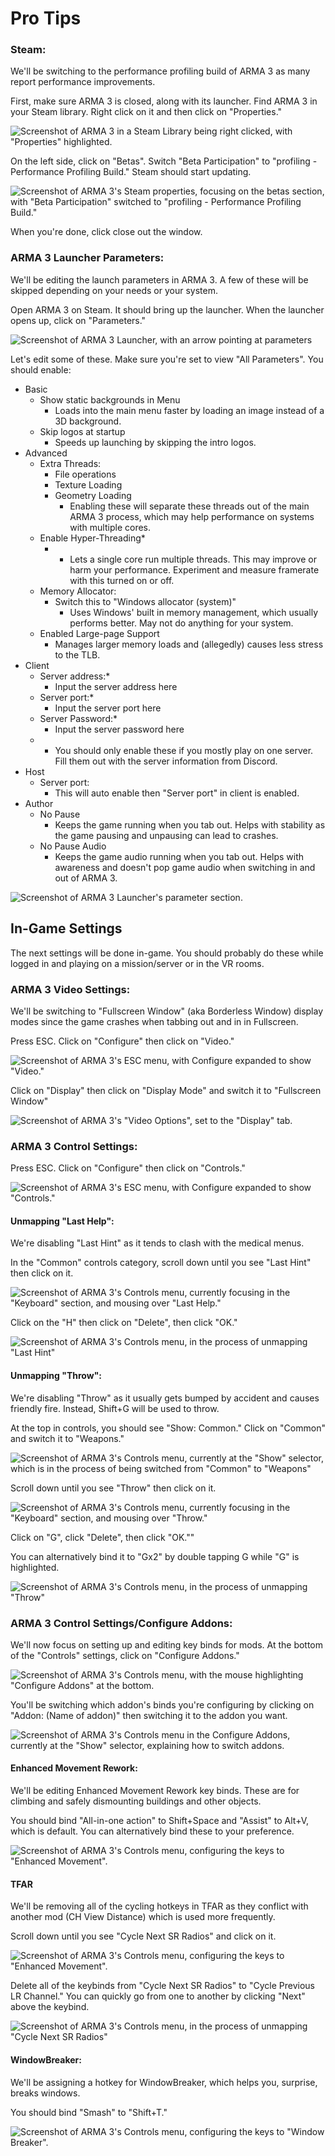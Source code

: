 
# Pro Tips

### Steam:
We'll be switching to the performance profiling build of ARMA 3 as many report performance improvements.

First, make sure ARMA 3 is closed, along with its launcher.
Find ARMA 3 in your Steam library. Right click on it and then click on "Properties."

![Screenshot of ARMA 3 in a Steam Library being right clicked, with "Properties" highlighted.](img/prof1.png)


On the left side, click on "Betas".
Switch "Beta Participation" to "profiling - Performance Profiling Build." Steam should start updating.

![Screenshot of ARMA 3's Steam properties, focusing on the betas section, with "Beta Participation" switched to "profiling - Performance Profiling Build."](img/prof2.png)

When you're done, click close out the window.

### ARMA 3 Launcher Parameters:
We'll be editing the launch parameters in ARMA 3. A few of these will be skipped depending on your needs or your system.

Open ARMA 3 on Steam. It should bring up the launcher.
When the launcher opens up, click on "Parameters."

![Screenshot of ARMA 3 Launcher, with an arrow pointing at parameters](img/params1.png)

Let's edit some of these. Make sure you're set to view "All Parameters".
You should enable:
- Basic
	- Show static backgrounds in Menu
		- Loads into the main menu faster by loading an image instead of a 3D background.
	- Skip logos at startup
		- Speeds up launching by skipping the intro logos.
- Advanced
	- Extra Threads:
		- File operations
		- Texture Loading
		- Geometry Loading
			- Enabling these will separate these threads out of the main ARMA 3 process, which may help performance on systems with multiple cores.
	- Enable Hyper-Threading*
		- * Lets a single core run multiple threads. This may improve or harm your performance. Experiment and measure framerate with this turned on or off.
	- Memory Allocator:
		- Switch this to "Windows allocator (system)"
			- Uses Windows' built in memory management, which usually performs better. May not do anything for your system.
	- Enabled Large-page Support
		- Manages larger memory loads and (allegedly) causes less stress to the TLB.
- Client
	- Server address:*
		- Input the server address here
	- Server port:*
		- Input the server port here
	- Server Password:*
		- Input the server password here
	- * You should only enable these if you mostly play on one server. Fill them out with the server information from Discord.
- Host
	- Server port:
		- This will auto enable then "Server port" in client is enabled.
- Author
	- No Pause
		- Keeps the game running when you tab out. Helps with stability as the game pausing and unpausing can lead to crashes.
	- No Pause Audio
		- Keeps the game audio running when you tab out. Helps with awareness and doesn't pop game audio when switching in and out of ARMA 3.

![Screenshot of ARMA 3 Launcher's parameter section.](img/params2.png)

## In-Game Settings
The next settings will be done in-game. You should probably do these while logged in and playing on a mission/server or in the VR rooms.

### ARMA 3 Video Settings:
We'll be switching to "Fullscreen Window" (aka Borderless Window) display modes since the game crashes when tabbing out and in in Fullscreen.

Press ESC. Click on "Configure" then click on "Video."

![Screenshot of ARMA 3's ESC menu, with Configure expanded to show "Video."](img/entvid.png)

Click on "Display" then click on "Display Mode" and switch it to "Fullscreen Window"

![Screenshot of ARMA 3's "Video Options", set to the "Display" tab.](img/gradis.png)

### ARMA 3 Control Settings:
Press ESC. Click on "Configure" then click on "Controls."

![Screenshot of ARMA 3's ESC menu, with Configure expanded to show "Controls."](img/entctrl.png)

#### Unmapping "Last Help":
We're disabling "Last Hint" as it tends to clash with the medical menus.

In the "Common" controls category, scroll down until you see "Last Hint" then click on it.

![Screenshot of ARMA 3's Controls menu, currently focusing in the "Keyboard" section, and mousing over "Last Help."](img/lasthin.png)

Click on the "H" then click on "Delete", then click "OK."

![Screenshot of ARMA 3's Controls menu, in the process of unmapping "Last Hint"](img/lasthintdel.png)

#### Unmapping "Throw":
We're disabling "Throw" as it usually gets bumped by accident and causes friendly fire. Instead, Shift+G will be used to throw.

At the top in controls, you should see "Show: Common."
Click on "Common" and switch it to "Weapons."

![Screenshot of ARMA 3's Controls menu, currently at the "Show" selector, which is in the process of being switched from "Common" to "Weapons"](img/swiwep.png)

Scroll down until you see "Throw" then click on it.

![Screenshot of ARMA 3's Controls menu, currently focusing in the "Keyboard" section, and mousing over "Throw."](img/lasthin.png)

Click on "G", click "Delete", then click "OK.""

You can alternatively bind it to "Gx2" by double tapping G while "G" is highlighted.

![Screenshot of ARMA 3's Controls menu, in the process of unmapping "Throw"](img/lasthintdel.png)

### ARMA 3 Control Settings/Configure Addons:
We'll now focus on setting up and editing key binds for mods. At the bottom of the "Controls" settings, click on "Configure Addons."

![Screenshot of ARMA 3's Controls menu, with the mouse highlighting "Configure Addons" at the bottom.](img/confaddons.png)

You'll be switching which addon's binds you're configuring by clicking on "Addon: (Name of addon)" then switching it to the addon you want.

![Screenshot of ARMA 3's Controls menu in the Configure Addons, currently at the "Show" selector, explaining how to switch addons.](img/swiadd.png)

#### Enhanced Movement Rework:
We'll be editing Enhanced Movement Rework key binds. These are for climbing and safely dismounting buildings and other objects.

You should bind "All-in-one action" to Shift+Space and "Assist" to Alt+V, which is default. You can alternatively bind these to your preference.

![Screenshot of ARMA 3's Controls menu, configuring the keys to "Enhanced Movement".](img/enhmov.png)

#### TFAR
We'll be removing all of the cycling hotkeys in TFAR as they conflict with another mod (CH View Distance) which is used more frequently.


Scroll down until you see "Cycle Next SR Radios" and click on it.

![Screenshot of ARMA 3's Controls menu, configuring the keys to "Enhanced Movement".](img/tfar.png)

Delete all of the keybinds from "Cycle Next SR Radios" to "Cycle Previous LR Channel." You can quickly go from one to another by clicking "Next" above the keybind.

![Screenshot of ARMA 3's Controls menu, in the process of unmapping "Cycle Next SR Radios"](img/tfardel.png)

#### WindowBreaker:
We'll be assigning a hotkey for WindowBreaker, which helps you, surprise, breaks windows.

You should bind "Smash" to "Shift+T."

![Screenshot of ARMA 3's Controls menu, configuring the keys to "Window Breaker".](img/winbrk.png)
